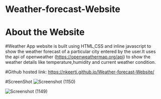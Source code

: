 # Weather-forecast-Website
# About the Website
#Weather App website is built using HTML,CSS and inline javascript to show the weather forecast of a particular city entered by the user.It uses the api of openweather (https://openweathermap.org/api) to show the weather details like temperature,humidity and current weather condition. 

#Github hosted link: https://nkeerti.github.io/Weather-forecast-Website/

#ScreenShot
![Screenshot (1150)](https://user-images.githubusercontent.com/98823131/178108659-03fad2c0-7f27-44df-a84d-f695ff2fdd6c.png)

![Screenshot (1149)](https://user-images.githubusercontent.com/98823131/178108656-4c2103fe-f3e3-4324-bc9c-82924aa85f0b.png)

